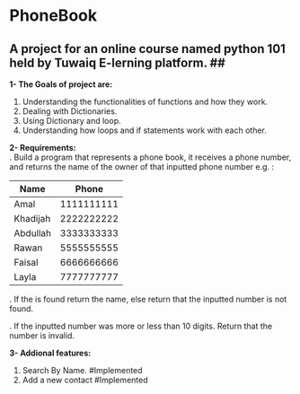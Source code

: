 # PhoneBook

## A project for an online course named python 101 held by Tuwaiq E-lerning platform. ## <br />

<b>1- The Goals of project are:</b>  <br />
1) Understanding the functionalities of functions and how they work. <br />
2) Dealing with Dictionaries. <br />
3) Using Dictionary and loop. <br />
4) Understanding how loops and if statements work with each other. <br />

<b>2- Requirements:</b>  <br />
. Build a program that represents a phone book, it receives a phone number, and returns the name of the owner of that inputted phone number e.g. :  <br />
 

Name          | Phone
------------- | -------------
Amal          | 1111111111
Khadijah       | 2222222222
Abdullah      | 3333333333
Rawan  | 5555555555
Faisal  | 6666666666
Layla  | 7777777777

. If the is found return the name, else return that the inputted number is not found.  <br />

. If the inputted number was more or less than 10 digits. Return that the number is invalid. <br />


<b>3- Addional features:</b> <br />
  1. Search By Name. #Implemented <br />
  2. Add a new contact #Implemented <br />
